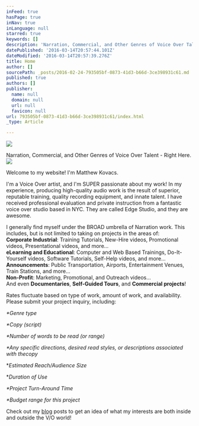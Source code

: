 ```yaml
---
inFeed: true
hasPage: true
inNav: true
inLanguage: null
starred: true
keywords: []
description: 'Narration, Commercial, and Other Genres of Voice Over Talent - Right Here.'
datePublished: '2016-03-14T20:57:44.101Z'
dateModified: '2016-03-14T20:57:39.276Z'
title: Home
author: []
sourcePath: _posts/2016-02-24-793505bf-0873-41d3-b66d-3ce398931c61.md
published: true
authors: []
publisher:
  name: null
  domain: null
  url: null
  favicon: null
url: 793505bf-0873-41d3-b66d-3ce398931c61/index.html
_type: Article

---
```

![](https://s3-us-west-2.amazonaws.com/the-grid-img/p/2e7d061fd3302426d86774baaa1016a89396f875.jpg)

Narration, Commercial, and Other Genres of Voice Over Talent - Right Here.
![](https://the-grid-user-content.s3-us-west-2.amazonaws.com/bde61df0-f2f5-4107-931d-b400ee688534.jpg)

Welcome to my website! I'm Matthew Kovacs.

I'm a Voice Over artist, and I'm SUPER passionate about my
work! In my experience, producing high-quality audio work is the result of superior, reputable training, quality recording equipment, and innate talent. I have received professional evaluation and private instruction from a fantastic voice over
studio based in NYC. They are called Edge Studio, and they are awesome. 

I generally find myself under the BROAD umbrella of Narration work. This includes, but is not limited to taking on projects in the areas of:  
**Corporate Industrial**: Training Tutorials, New-Hire videos, Promotional videos, Presentational videos, and more...  
**eLearning and Educational**: Computer and Web Based Trainings, Do-It-Yourself videos, Software Tutorials, Self-Help videos, and more...  
**Announcements**: Public Transportation, Airports, Entertainment Venues, Train Stations, and more...  
**Non-Profit**: Marketing, Promotional, and Outreach videos...  
And even **Documentaries**, **Self-Guided Tours**, and **Commercial projects**!

Rates fluctuate based on type of work, amount of work, and availability. Please submit your project inquiry, including:

_\*Genre type_

_\*Copy (script)_

_\*Number of words to be read (or range)_

_\*Any specific directions, desired read styles, or descriptions associated with thecopy_

\*_Estimated Reach/Audience Size_

\*_Duration of Use_

_\*Project Turn-Around Time_

_\*Budget range for this project_

Check out my [blog][0] posts to get an idea of what my interests are both inside and outside the V/O world! 

[0]: https://thegrid.ai/kovacsvoiceover/66e69315-1ede-4dd1-9f2f-2c4b1bb1798f/
